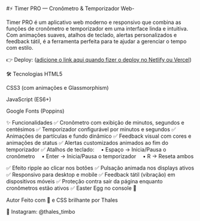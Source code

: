 #⚡ Timer PRO — Cronômetro & Temporizador Web-

Timer PRO é um aplicativo web moderno e responsivo que combina as funções de cronômetro e temporizador em uma interface linda e intuitiva. Com animações suaves, atalhos de teclado, alertas personalizados e feedback tátil, é a ferramenta perfeita para te ajudar a gerenciar o tempo com estilo.

👉 Deploy: ([adicione o link aqui quando fizer o deploy no Netlify ou Vercel](https://celadon-conkies-ef4b37.netlify.app/))

🛠️ Tecnologias
HTML5

CSS3 (com animações e Glassmorphism)

JavaScript (ES6+)

Google Fonts (Poppins)

✨ Funcionalidades
✅ Cronômetro com exibição de minutos, segundos e centésimos
✅ Temporizador configurável por minutos e segundos
✅ Animações de partículas e fundo dinâmico
✅ Feedback visual com cores e animações de status
✅ Alertas customizados animados ao fim do temporizador
✅ Atalhos de teclado:
 • Espaço → Inicia/Pausa o cronômetro
 • Enter → Inicia/Pausa o temporizador
 • R → Reseta ambos

✅ Efeito ripple ao clicar nos botões
✅ Pulsação animada nos displays ativos
✅ Responsivo para desktop e mobile
✅ Feedback tátil (vibração) em dispositivos móveis
✅ Proteção contra sair da página enquanto cronômetros estão ativos
✅ Easter Egg no console 👀

 Autor
Feito com 💙 e CSS brilhante por Thales

📱 Instagram: @thales_timbo

